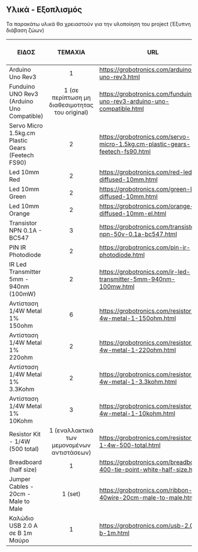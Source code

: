 ## Υλικά - Εξοπλισμός

Τα παρακάτω υλικά θα χρειαστούν για την υλοποίηση του project (Έξυπνη διάβαση ζώων) 


| ΕΙΔΟΣ	| TEMAXIA | URL | ΤΙΜΗ (ανά τεμ) |
| --- | :---: | --- | :---: |
| Arduino Uno Rev3 | 1 | https://grobotronics.com/arduino-uno-rev3.html	| 22,90 € |
| Funduino UNO Rev3 (Arduino Uno Compatible) | 1 (σε περίπτωση μη διαθεσιμοτητας του original) | https://grobotronics.com/funduino-uno-rev3-arduino-uno-compatible.html | 11,90 € |
| Servo Micro 1.5kg.cm Plastic Gears (Feetech FS90) | 2 | https://grobotronics.com/servo-micro-1.5kg.cm-plastic-gears-feetech-fs90.html | 4,90 € |
| Led 10mm Red | 2 | https://grobotronics.com/red-led-diffused-10mm.html | 0,20 € |
| Led 10mm Green | 2 |https://grobotronics.com/green-led-diffused-10mm.html | 0,20 € |
|  Led 10mm Orange | 2 | https://grobotronics.com/orange-led-diffused-10mm-el.html | 0,20 € |
|  Transistor NPN 0.1A - BC547 | 3 | https://grobotronics.com/transistor-npn-50v-0.1a-bc547.html | 0,05 € |
|  PIN IR Photodiode | 2 | https://grobotronics.com/pin-ir-photodiode.html | 0,20 € |
|  IR Led Transmitter 5mm - 940nm (100mW) | 2 | https://grobotronics.com/ir-led-transmitter-5mm-940nm-100mw.html | 0,20 € |
|  Αντίσταση 1/4W Metal 1% 150ohm | 6 | https://grobotronics.com/resistor-1-4w-metal-1-150ohm.html | 0,02 € |
|  Αντίσταση 1/4W Metal 1% 220ohm | 2 | https://grobotronics.com/resistor-1-4w-metal-1-220ohm.html | 0,02 € |
|  Αντίσταση 1/4W Metal 1% 3.3Kohm | 2 | https://grobotronics.com/resistor-1-4w-metal-1-3.3kohm.html | 0,02 € |
|  Αντίσταση 1/4W Metal 1% 10Kohm | 3 | https://grobotronics.com/resistor-1-4w-metal-1-10kohm.html | 0,02 € |
|  Resistor Kit - 1/4W (500 total) | 1 (εναλλακτικά των μεμονομένων αντιστάσεων) | https://grobotronics.com/resistor-kit-1-4w-500-total.html | 9,50 € |
|  Breadboard (half size) | 1 |https://grobotronics.com/breadboard-400-tie-point-white-half-size.html | 3,20 € |
|  Jumper Cables - 20cm - Male to Male | 1 (set) |https://grobotronics.com/ribbon-40wire-20cm-male-to-male.html | 3,60 € |
|  Καλώδιο USB 2.0 A σε B 1m Μαύρο | 1 | https://grobotronics.com/usb-2.0-a-b-1m.html | 1,50 € |		
